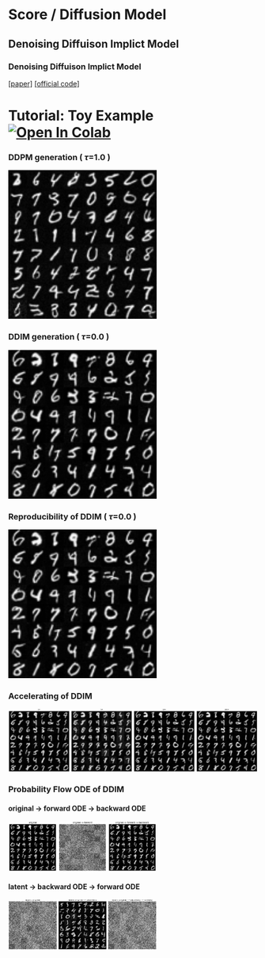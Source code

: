 # Score / Diffusion Model


## Denoising Diffuison Implict Model
### Denoising Diffuison Implict Model
[[paper]]([https://arxiv.org/pdf/2006.11239.pdf](https://arxiv.org/pdf/2010.02502.pdf)) [[official code]]([https://github.com/hojonathanho/diffusion](https://github.com/ermongroup/ddim))

# Tutorial: Toy Example [![Open In Colab](https://colab.research.google.com/assets/colab-badge.svg)](https://colab.research.google.com/github/JeongJiHeon/ScoreDiffusionModel/blob/main/DDIM/DDIM_MNIST.ipynb) 

<div>

### DDPM generation ( $\tau$=1.0 )
<img width="300" src="https://github.com/JeongJiHeon/ScoreDiffusionModel/blob/main/DDIM/figure/DDPM.png">
  

<div>
  
### DDIM generation ( $\tau$=0.0 )
  
<img width="300" src="https://github.com/JeongJiHeon/ScoreDiffusionModel/blob/main/DDIM/figure/first_DDIM.png">
  
### Reproducibility of DDIM ( $\tau$=0.0 )
<img width="300" src="https://github.com/JeongJiHeon/ScoreDiffusionModel/blob/main/DDIM/figure/second_DDIM.png">

<div>
  
### Accelerating of DDIM
<img width="900" src="https://github.com/JeongJiHeon/ScoreDiffusionModel/blob/main/DDIM/figure/Accelerating.png">

<div>
  
### Probability Flow ODE of DDIM
#### original -> forward ODE -> backward ODE
<img width="300" src="https://github.com/JeongJiHeon/ScoreDiffusionModel/blob/main/DDIM/figure/Probability Flow ODE-o2f2b.png">
  
#### latent -> backward ODE -> forward ODE
<img width="300" src="https://github.com/JeongJiHeon/ScoreDiffusionModel/blob/main/DDIM/figure/Probability Flow ODE-l2b2f.png">
